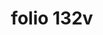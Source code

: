 ---
layout: edition
title: folio 132v
manuscript: Florence, Biblioteca Marucelliana, Carte Rajna XIX.15
sigla: R
iip: r132v.tif
milestone: 264
---